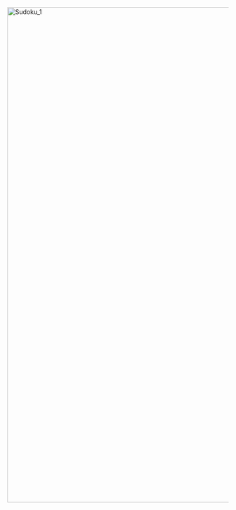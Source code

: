 <img width="1128" alt="Sudoku_1" src="https://user-images.githubusercontent.com/75342312/132260426-48d8ec3c-66cd-4972-ac99-b3f640721dee.png">
